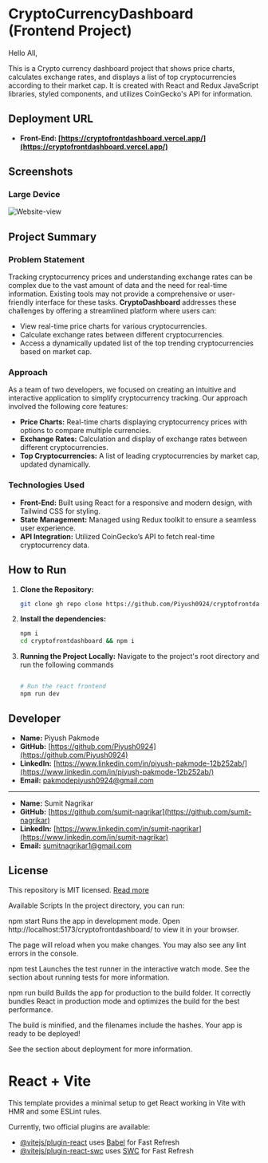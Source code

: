 # CryptoCurrencyDashboard (Frontend Project)
Hello All,

This is a Crypto currency dashboard project that shows price charts, calculates exchange rates, and displays a list of top cryptocurrencies according to their market cap. It is created with React and Redux JavaScript libraries, styled components, and utilizes CoinGecko's API for information.

## Deployment URL

- **Front-End: [https://cryptofrontdashboard.vercel.app/](https://cryptofrontdashboard.vercel.app/)**

## Screenshots

### Large Device

![Website-view](https://cryptofrontdashboard.netlify.app/large.png)

## Project Summary

### Problem Statement
Tracking cryptocurrency prices and understanding exchange rates can be complex due to the vast amount of data and the need for real-time information. Existing tools may not provide a comprehensive or user-friendly interface for these tasks. **CryptoDashboard** addresses these challenges by offering a streamlined platform where users can:

- View real-time price charts for various cryptocurrencies.
- Calculate exchange rates between different cryptocurrencies.
- Access a dynamically updated list of the top trending cryptocurrencies based on market cap.

### Approach
As a team of two developers, we focused on creating an intuitive and interactive application to simplify cryptocurrency tracking. Our approach involved the following core features:

- **Price Charts:** Real-time charts displaying cryptocurrency prices with options to compare multiple currencies.
- **Exchange Rates:** Calculation and display of exchange rates between different cryptocurrencies.
- **Top Cryptocurrencies:** A list of leading cryptocurrencies by market cap, updated dynamically.

### Technologies Used
- **Front-End:** Built using React for a responsive and modern design, with Tailwind CSS for styling.
- **State Management:** Managed using Redux toolkit to ensure a seamless user experience.
- **API Integration:** Utilized CoinGecko’s API to fetch real-time cryptocurrency data.

## How to Run

1. **Clone the Repository:**

   ```bash
   git clone gh repo clone https://github.com/Piyush0924/cryptofrontdashboard.git
   ```

2. **Install the dependencies:**

   ```bash
   npm i
   cd cryptofrontdashboard && npm i
   ```

3. **Running the Project Locally:** Navigate to the project's root directory and run the following commands

   ```bash

   # Run the react frontend
   npm run dev
   ```

## Developer

- **Name:** Piyush Pakmode
- **GitHub:** [https://github.com/Piyush0924](https://github.com/Piyush0924)
- **LinkedIn:** [https://www.linkedin.com/in/piyush-pakmode-12b252ab/](https://www.linkedin.com/in/piyush-pakmode-12b252ab/)
- **Email:** pakmodepiyush0924@gmail.com
--------------------------------------------------------------
- **Name:** Sumit Nagrikar
- **GitHub:** [https://github.com/sumit-nagrikar](https://github.com/sumit-nagrikar)
- **LinkedIn:** [https://www.linkedin.com/in/sumit-nagrikar](https://www.linkedin.com/in/sumit-nagrikar)
- **Email:** sumitnagrikar1@gmail.com

## License

This repository is MIT licensed. [Read more](./LICENSE.txt)

Available Scripts
In the project directory, you can run:

npm start
Runs the app in development mode.
Open http://localhost:5173/cryptofrontdashboard/ to view it in your browser.

The page will reload when you make changes.
You may also see any lint errors in the console.

npm test
Launches the test runner in the interactive watch mode.
See the section about running tests for more information.

npm run build
Builds the app for production to the build folder.
It correctly bundles React in production mode and optimizes the build for the best performance.

The build is minified, and the filenames include the hashes.
Your app is ready to be deployed!

See the section about deployment for more information.

# React + Vite

This template provides a minimal setup to get React working in Vite with HMR and some ESLint rules.

Currently, two official plugins are available:

- [@vitejs/plugin-react](https://github.com/vitejs/vite-plugin-react/blob/main/packages/plugin-react/README.md) uses [Babel](https://babeljs.io/) for Fast Refresh
- [@vitejs/plugin-react-swc](https://github.com/vitejs/vite-plugin-react-swc) uses [SWC](https://swc.rs/) for Fast Refresh
